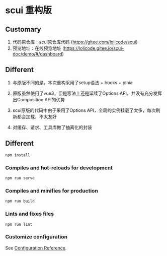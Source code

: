 # scui 重构版


## Customary
1. 代码原仓库：scui原仓库代码 (https://gitee.com/lolicode/scui)
2. 预览地址：在线预览地址 (https://lolicode.gitee.io/scui-doc/demo/#/dashboard)

## Different
1. 与原版不同的是，本次重构采用了setup语法 + hooks + pinia

2. 原版虽然使用了vue3，但是写法上还是延续了Options API，并没有充分发挥出Composition API的优势

3. scui原版的代码中由于采用了Options API，全局的实例挂载了太多，每次刷新都会加载，不太友好

4. 对缓存、请求、工具库做了抽离化的封装
## Different
```
npm install
```

### Compiles and hot-reloads for development
```
npm run serve
```

### Compiles and minifies for production
```
npm run build
```

### Lints and fixes files
```
npm run lint
```

### Customize configuration
See [Configuration Reference](https://cli.vuejs.org/config/).
